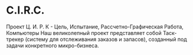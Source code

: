 # C.I.R.C.
Проект Ц. И. Р. К - Цель, Испытание, Рассчетно-Графическая Работа, Компьютеры 
Наш великолепный проект представляет собой Таск-трекер (систему для отслеживания заказов и запасов), созданный под задачи конкретного микро-бизнеса.
